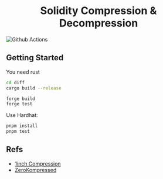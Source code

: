 # <h1 align="center"> Solidity Compression & Decompression </h1>

![Github Actions](https://github.com/coolcode/solidity-compression-decompression/workflows/CI/badge.svg)

## Getting Started

You need rust

```sh
cd diff
cargo build --release
```

```sh
forge build
forge test
```

Use Hardhat:

```sh
pnpm install
pnpm test
```

## Refs

- [1inch Compression](https://github.com/1inch/calldata-compressor)
- [ZeroKompressed](https://github.com/clabby/op-kompressor)